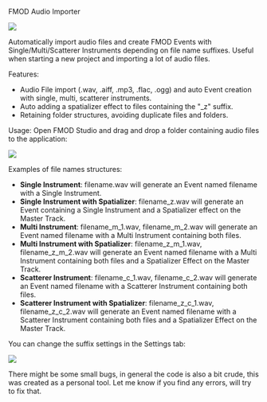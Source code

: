 FMOD Audio Importer

<img src="https://imgur.com/XqTjhEU.gif"></img>

Automatically import audio files and create FMOD Events with Single/Multi/Scatterer Instruments depending on file name suffixes. Useful when starting a new project and importing a lot of audio files.

Features:
- Audio File import (.wav, .aiff, .mp3, .flac, .ogg) and auto Event creation with single, multi, scatterer instruments.
- Auto adding a spatializer effect to files containing the "_z" suffix.
- Retaining folder structures, avoiding duplicate files and folders.

Usage: Open FMOD Studio and drag and drop a folder containing audio files to the application:

<img src=https://i.imgur.com/UA4pAcL.png></img>

Examples of file names structures:
- <b>Single Instrument</b>: filename.wav will generate an Event named filename with a Single Instrument.
- <b>Single Instrument with Spatializer</b>: filename_z.wav will generate an Event containing a Single Instrument and a Spatializer effect on the Master Track.
- <b>Multi Instrument</b>: filename_m_1.wav, filename_m_2.wav will generate an Event named filename with a Multi Instrument containing both files.
- <b>Multi Instrument with Spatializer</b>: filename_z_m_1.wav, filename_z_m_2.wav will generate an Event named filename with a Multi Instrument containing both files and a Spatializer Effect on the Master Track.
- <b>Scatterer Instrument</b>: filename_c_1.wav, filename_c_2.wav will generate an Event named filename with a Scatterer Instrument containing both files.
- <b>Scatterer Instrument with Spatializer</b>: filename_z_c_1.wav, filename_z_c_2.wav will generate an Event named filename with a Scatterer Instrument containing both files and a Spatializer Effect on the Master Track.

You can change the suffix settings in the Settings tab:

<img src="https://imgur.com/muPWmgJ.png"></img>

There might be some small bugs, in general the code is also a bit crude, this was created as a personal tool. Let me know if you find any errors, will try to fix that.
